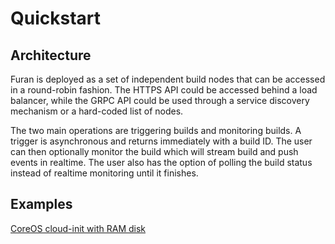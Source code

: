 Quickstart
==========

Architecture
------------

Furan is deployed as a set of independent build nodes that can be accessed in a
round-robin fashion. The HTTPS API could be accessed behind a load balancer, while
the GRPC API could be used through a service discovery mechanism or a hard-coded
list of nodes.

The two main operations are triggering builds and monitoring builds. A trigger is
asynchronous and returns immediately with a build ID. The user can then optionally
monitor the build which will stream build and push events in realtime. The user
also has the option of polling the build status instead of realtime monitoring
until it finishes.

Examples
--------

[CoreOS cloud-init with RAM disk](https://github.com/dollarshaveclub/furan/blob/master/docs/coreos-ramdisk.yml)
